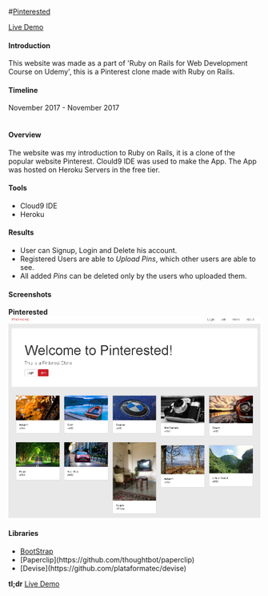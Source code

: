 #[Pinterested](https://pinterested-ct83.herokuapp.com/)

[Live Demo](https://pinterested-ct83.herokuapp.com/)

<h4>Introduction</h4>
This website was made as a part of 'Ruby on Rails for Web Development Course on Udemy', this is a Pinterest clone made with Ruby on Rails.

<h4>Timeline</h4>
November 2017 - November 2017
<br><br>

<h4>Overview</h4>
The website was my introduction to Ruby on Rails, it is a clone of the popular website Pinterest. Clould9 IDE was used to make the App. The App was hosted on Heroku Servers in the free tier.

<h4>Tools</h4>
<ul>
<li>Cloud9 IDE</li>
<li>Heroku</li>
</ul>


<h4>Results</h4>
<ul>
<li>User can Signup, Login and Delete his account.</li>
<li>Registered Users are able to  <em>Upload Pins</em>, which other users are able to see.</li>
<li>All added <em>Pins</em> can be deleted only by the users who uploaded them.</li>
</ul>

<h4>Screenshots</h4>
<b>Pinterested</b>
<img src="README_IMAGES/website.PNG">

<h4>Libraries</h4>
<ul>
<li><a href="https://getbootstrap.com">BootStrap</a></li>
<li>[Paperclip](https://github.com/thoughtbot/paperclip)</li>  
<li>[Devise](https://github.com/plataformatec/devise)</li>  
</ul>

<b>tl;dr</b> [Live Demo](https://pinterested-ct83.herokuapp.com/)
